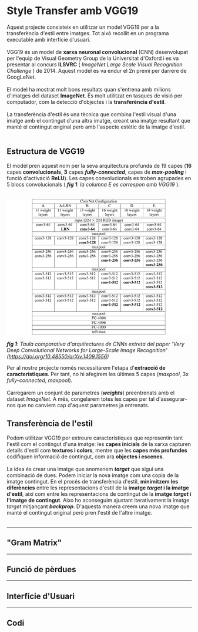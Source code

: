 # Style Transfer amb VGG19

Aquest projecte consisteix en utilitzar un model VGG19 per a la transferència d'estil entre imatges. Tot això recollit en un programa executable amb interfície d'usuari.<br><br>VGG19 és un model de **xarxa neuronal convolucional** (CNN) desenvolupat per l'equip de Visual Geometry Group de la Universitat d'Oxford i es va presentar al concurs **ILSVRC** ( *ImageNet Large Scale Visual Recognition Challenge* ) de 2014. Aquest model es va endur el 2n premi per darrere de GoogLeNet.<br><br>El model ha mostrat molt bons resultats quan s'entrena amb milions d'imatges del dataset **ImageNet**. És molt utilitzat en tasques de visió per computador, com la detecció d'objectes i la **transferència d'estil**.<br><br>La transferència d'estil és una tècnica que combina l'estil visual d'una imatge amb el contingut d'una altra imatge, creant una imatge resultant que manté el contingut original però amb l'aspecte estètic de la imatge d'estil.<br><br>

## Estructura de VGG19

El model pren aquest nom per la seva arquitectura profunda de 19 capes (**16** capes **convolucionals**, **3** capes ***fully-connected***, capes de ***max-pooling*** i funció d'activació **ReLU**). Les capes convolucionals es troben agrupades en 5 blocs convolucionals ( ***fig 1***: *la columna E es correspon amb VGG19* ).<br><br>

<p align="center">
  <img src="CNN_architectures.png" alt="arquitectures de CNNs">
</p>

***fig 1***: *Taula comparativa d'arquitectures de CNNs extreta del paper 'Very Deep Convolutional Networks for Large-Scale Image Recognition' (https://doi.org/10.48550/arXiv.1409.1556)* <br>

Per al nostre projecte només necessitarem l'etapa d'**extracció de característiques**. Per tant, no hi afegirem les últimes 5 capes (*maxpool*, 3x *fully-connected*, *maxpool*).<br><br>Carregarem un conjunt de parametres (***weights***) preentrenats amb el dataset *ImageNet*. A més, congelarem totes les capes per tal d'assegurar-nos que no canviem cap d'aquest parametres ja entrenats.

## Transferència de l'estil

Podem utilitzar VGG19 per extreure característiques que representin tant l'estil com el contingut d'una imatge: les **capes inicials** de la xarxa capturen detalls d'estil com **textures i colors**, mentre que les **capes més profundes** codifiquen informació de contingut, com ara **objectes i escenes**.<br><br>La idea és crear una imatge que anomenem ***target*** que sigui una combinació de dues. Podem iniciar la nova imatge com una copia de la imatge contingut. En el procés de transferència d'estil, **minimitzem les diferències** entre les representacions d'estil de la **imatge *target* i la imatge d'estil**, així com entre les representacions de contingut de la **imatge *target* i l'imatge de contingut**. Aixo ho aconseguim ajustant iterativament la imatge *target* mitjançant ***backprop***. D'aquesta manera creem una nova imatge que manté el contingut original però pren l'estil de l'altre imatge.<br><br>
___
## "Gram Matrix"


___
## Funció de pèrdues

___
## Interfície d'Usuari

___
## Codi
